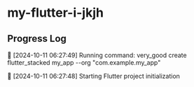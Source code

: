 # my-flutter-i-jkjh
## Progress Log
🔄 [2024-10-11 06:27:49] Running command: very_good create flutter_stacked my_app --org "com.example.my_app"

🔄 [2024-10-11 06:27:48] Starting Flutter project initialization
